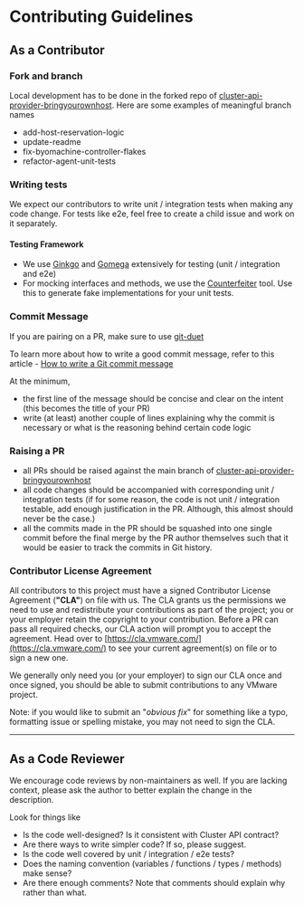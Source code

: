 # Contributing Guidelines

## As a Contributor
### Fork and branch
Local development has to be done in the forked repo of [cluster-api-provider-bringyourownhost](https://github.com/cohesity/cluster-api-provider-bringyourownhost). Here are some examples of meaningful branch names
* add-host-reservation-logic
* update-readme
* fix-byomachine-controller-flakes
* refactor-agent-unit-tests

### Writing tests
We expect our contributors to write unit / integration tests when making any code change. For tests like e2e, feel free to create a child issue and work on it separately.

#### Testing Framework
- We use [Ginkgo](https://onsi.github.io/ginkgo/) and [Gomega](https://onsi.github.io/gomega/) extensively for testing (unit / integration and e2e)
- For mocking interfaces and methods, we use the [Counterfeiter](https://github.com/maxbrunsfeld/counterfeiter) tool. Use this to generate fake implementations for your unit tests.

### Commit Message
If you are pairing on a PR, make sure to use [git-duet](https://github.com/git-duet/git-duet)

To learn more about how to write a good commit message, refer to this article - [How to write a Git commit message](https://chris.beams.io/posts/git-commit/)

At the minimum,
* the first line of the message should be concise and clear on the intent (this becomes the title of your PR)
* write (at least) another couple of lines explaining why the commit is necessary or what is the reasoning behind certain code logic

### Raising a PR
* all PRs should be raised against the main branch of [cluster-api-provider-bringyourownhost](https://github.com/cohesity/cluster-api-provider-bringyourownhost)
* all code changes should be accompanied with corresponding unit / integration tests (if for some reason, the code is not unit / integration testable, add enough justification in the PR. Although, this almost should never be the case.)
* all the commits made in the PR should be squashed into one single commit before the final merge by the PR author themselves such that it would be easier to track the commits in Git history.

### Contributor License Agreement
All contributors to this project must have a signed Contributor License
Agreement (**"CLA"**) on file with us. The CLA grants us the permissions we
need to use and redistribute your contributions as part of the project; you or
your employer retain the copyright to your contribution. Before a PR can pass
all required checks, our CLA action will prompt you to accept the agreement.
Head over to [https://cla.vmware.com/](https://cla.vmware.com/) to see your
current agreement(s) on file or to sign a new one.

We generally only need you (or your employer) to sign our CLA once and once
signed, you should be able to submit contributions to any VMware project.

Note: if you would like to submit an "_obvious fix_" for something like a typo,
formatting issue or spelling mistake, you may not need to sign the CLA.

---

## As a Code Reviewer
We encourage code reviews by non-maintainers as well. If you are lacking context, please ask the author to better explain the change in the description.

Look for things like
* Is the code well-designed? Is it consistent with Cluster API contract?
* Are there ways to write simpler code? If so, please suggest.
* Is the code well covered by unit / integration / e2e tests?
* Does the naming convention (variables / functions / types / methods) make sense?
* Are there enough comments? Note that comments should explain why rather than what.
